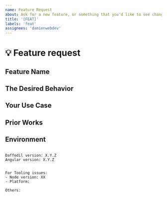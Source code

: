 ```yaml
---
name: Feature Request
about: Ask for a new feature, or something that you'd like to see changed.
title: '[FEAT]'
labels: 'feat'
assignees: 'damienwebdev'
---
```


<!--
PLEASE HELP US PROCESS GITHUB ISSUES FASTER BY PROVIDING THE FOLLOWING INFORMATION.

ISSUES MISSING IMPORTANT INFORMATION MAY BE CLOSED WITHOUT INVESTIGATION.
-->

# :bulb: Feature request

## Feature Name
<!-- Naming is hard, what do YOU call this feature? -->


## The Desired Behavior
<!-- Please describe, in as much detail as you can, what you'd like to see happen. -->


## Your Use Case
<!-- Please try to format as "As a {role}, I'd like to be able to do {x}. -->


## Prior Works
<!-- If you got this idea from somewhere, please indicate where you got it from. -->


## Environment

<pre><code>
Daffodil version: X.Y.Z
Angular version: X.Y.Z 
<!-- Check whether this is still an issue in the most recent Daffodil version -->
 
For Tooling issues:
- Node version: XX  <!-- run `node --version` -->
- Platform:  <!-- Mac, Linux, Windows -->

Others:
<!-- Anything else relevant?  Operating system version, IDE, package manager, HTTP server, ... -->
</code></pre>